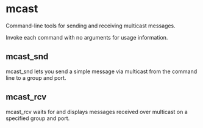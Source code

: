 # mcast
Command-line tools for sending and receiving multicast messages.

Invoke each command with no arguments for usage information.

mcast_snd
---------
mcast_snd lets you send a simple message via multicast from the command line to
a group and port.

mcast_rcv
---------
mcast_rcv waits for and displays messages received over multicast on a
specified group and port.

